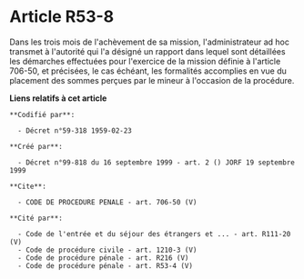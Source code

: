 # Article R53-8

Dans les trois mois de l'achèvement de sa mission, l'administrateur ad hoc transmet à l'autorité qui l'a désigné un rapport
dans lequel sont détaillées les démarches effectuées pour l'exercice de la mission définie à l'article 706-50, et précisées,
le cas échéant, les formalités accomplies en vue du placement des sommes perçues par le mineur à l'occasion de la procédure.

**Liens relatifs à cet article**

	**Codifié par**:

	  - Décret n°59-318 1959-02-23

	**Créé par**:

	  - Décret n°99-818 du 16 septembre 1999 - art. 2 () JORF 19 septembre 1999

	**Cite**:

	  - CODE DE PROCEDURE PENALE - art. 706-50 (V)

	**Cité par**:

	  - Code de l'entrée et du séjour des étrangers et ... - art. R111-20 (V)
	  - Code de procédure civile - art. 1210-3 (V)
	  - Code de procédure pénale - art. R216 (V)
	  - Code de procédure pénale - art. R53-4 (V)
